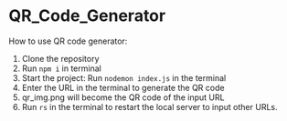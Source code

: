 # QR_Code_Generator
How to use QR code generator: <br>
1. Clone the repository<br>
2. Run `npm i` in terminal<br>
3. Start the project: Run `nodemon index.js` in the terminal<br>
4. Enter the URL in the terminal to generate the QR code <br>
5. qr_img.png will become the QR code of the input URL <br>
6. Run `rs` in the terminal to restart the local server to input other URLs.
